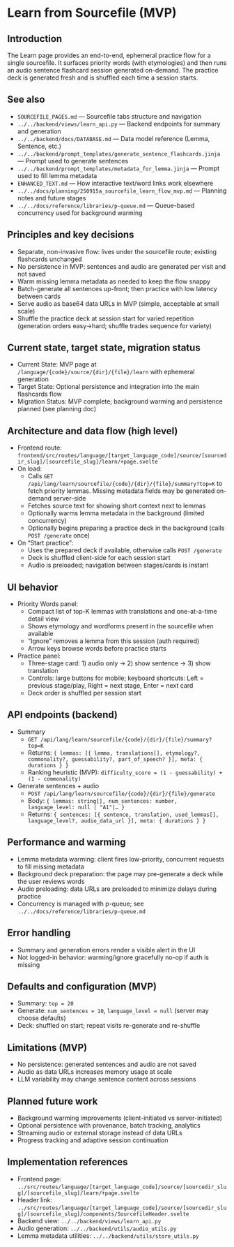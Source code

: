 # Learn from Sourcefile (MVP)

## Introduction

The Learn page provides an end-to-end, ephemeral practice flow for a single sourcefile. It surfaces priority words (with etymologies) and then runs an audio sentence flashcard session generated on-demand. The practice deck is generated fresh and is shuffled each time a session starts.

## See also

- `SOURCEFILE_PAGES.md` — Sourcefile tabs structure and navigation
- `../../backend/views/learn_api.py` — Backend endpoints for summary and generation
- `../../backend/docs/DATABASE.md` — Data model reference (Lemma, Sentence, etc.)
- `../../backend/prompt_templates/generate_sentence_flashcards.jinja` — Prompt used to generate sentences
- `../../backend/prompt_templates/metadata_for_lemma.jinja` — Prompt used to fill lemma metadata
- `ENHANCED_TEXT.md` — How interactive text/word links work elsewhere
- `../../docs/planning/250915a_sourcefile_learn_flow_mvp.md` — Planning notes and future stages
 - `../../docs/reference/libraries/p-queue.md` — Queue-based concurrency used for background warming

## Principles and key decisions

- Separate, non-invasive flow: lives under the sourcefile route; existing flashcards unchanged
- No persistence in MVP: sentences and audio are generated per visit and not saved
- Warm missing lemma metadata as needed to keep the flow snappy
- Batch-generate all sentences up-front; then practice with low latency between cards
- Serve audio as base64 data URLs in MVP (simple, acceptable at small scale)
- Shuffle the practice deck at session start for varied repetition (generation orders easy→hard; shuffle trades sequence for variety)

## Current state, target state, migration status

- Current State: MVP page at `/language/{code}/source/{dir}/{file}/learn` with ephemeral generation
- Target State: Optional persistence and integration into the main flashcards flow
- Migration Status: MVP complete; background warming and persistence planned (see planning doc)

## Architecture and data flow (high level)

- Frontend route: `frontend/src/routes/language/[target_language_code]/source/[sourcedir_slug]/[sourcefile_slug]/learn/+page.svelte`
- On load:
  - Calls `GET /api/lang/learn/sourcefile/{code}/{dir}/{file}/summary?top=K` to fetch priority lemmas. Missing metadata fields may be generated on-demand server-side
  - Fetches source text for showing short context next to lemmas
  - Optionally warms lemma metadata in the background (limited concurrency)
  - Optionally begins preparing a practice deck in the background (calls `POST /generate` once)
- On “Start practice”:
  - Uses the prepared deck if available, otherwise calls `POST /generate`
  - Deck is shuffled client-side for each session start
  - Audio is preloaded; navigation between stages/cards is instant

## UI behavior

- Priority Words panel:
  - Compact list of top-K lemmas with translations and one-at-a-time detail view
  - Shows etymology and wordforms present in the sourcefile when available
  - “Ignore” removes a lemma from this session (auth required)
  - Arrow keys browse words before practice starts
- Practice panel:
  - Three-stage card: 1) audio only → 2) show sentence → 3) show translation
  - Controls: large buttons for mobile; keyboard shortcuts: Left = previous stage/play, Right = next stage, Enter = next card
  - Deck order is shuffled per session start

## API endpoints (backend)

- Summary
  - `GET /api/lang/learn/sourcefile/{code}/{dir}/{file}/summary?top=K`
  - Returns: `{ lemmas: [{ lemma, translations[], etymology?, commonality?, guessability?, part_of_speech? }], meta: { durations } }`
  - Ranking heuristic (MVP): `difficulty_score = (1 - guessability) + (1 - commonality)`
- Generate sentences + audio
  - `POST /api/lang/learn/sourcefile/{code}/{dir}/{file}/generate`
  - Body: `{ lemmas: string[], num_sentences: number, language_level: null | "A1"|… }`
  - Returns: `{ sentences: [{ sentence, translation, used_lemmas[], language_level?, audio_data_url }], meta: { durations } }`

## Performance and warming

- Lemma metadata warming: client fires low-priority, concurrent requests to fill missing metadata
- Background deck preparation: the page may pre-generate a deck while the user reviews words
- Audio preloading: data URLs are preloaded to minimize delays during practice
 - Concurrency is managed with p-queue; see `../../docs/reference/libraries/p-queue.md`

## Error handling

- Summary and generation errors render a visible alert in the UI
- Not logged-in behavior: warming/ignore gracefully no-op if auth is missing

## Defaults and configuration (MVP)

- Summary: `top = 20`
- Generate: `num_sentences = 10`, `language_level = null` (server may choose defaults)
- Deck: shuffled on start; repeat visits re-generate and re-shuffle

## Limitations (MVP)

- No persistence: generated sentences and audio are not saved
- Audio as data URLs increases memory usage at scale
- LLM variability may change sentence content across sessions

## Planned future work

- Background warming improvements (client-initiated vs server-initiated)
- Optional persistence with provenance, batch tracking, analytics
- Streaming audio or external storage instead of data URLs
- Progress tracking and adaptive session continuation

## Implementation references

- Frontend page: `../src/routes/language/[target_language_code]/source/[sourcedir_slug]/[sourcefile_slug]/learn/+page.svelte`
- Header link: `../src/routes/language/[target_language_code]/source/[sourcedir_slug]/[sourcefile_slug]/components/SourcefileHeader.svelte`
- Backend view: `../../backend/views/learn_api.py`
- Audio generation: `../../backend/utils/audio_utils.py`
- Lemma metadata utilities: `../../backend/utils/store_utils.py`
